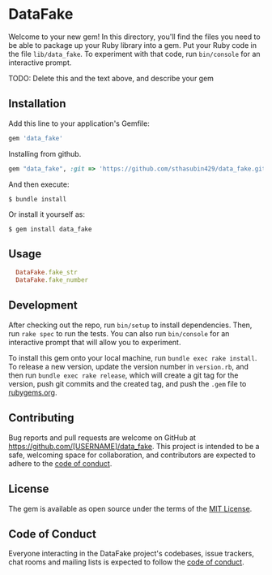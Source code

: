# DataFake

Welcome to your new gem! In this directory, you'll find the files you need to be able to package up your Ruby library into a gem. Put your Ruby code in the file `lib/data_fake`. To experiment with that code, run `bin/console` for an interactive prompt.

TODO: Delete this and the text above, and describe your gem

## Installation

Add this line to your application's Gemfile:

```ruby
gem 'data_fake'
```

Installing from github.

```ruby
gem "data_fake", :git => 'https://github.com/sthasubin429/data_fake.git'
```

And then execute:

    $ bundle install

Or install it yourself as:

    $ gem install data_fake

## Usage

```ruby
  DataFake.fake_str
  DataFake.fake_number
```

## Development

After checking out the repo, run `bin/setup` to install dependencies. Then, run `rake spec` to run the tests. You can also run `bin/console` for an interactive prompt that will allow you to experiment.

To install this gem onto your local machine, run `bundle exec rake install`. To release a new version, update the version number in `version.rb`, and then run `bundle exec rake release`, which will create a git tag for the version, push git commits and the created tag, and push the `.gem` file to [rubygems.org](https://rubygems.org).

## Contributing

Bug reports and pull requests are welcome on GitHub at https://github.com/[USERNAME]/data_fake. This project is intended to be a safe, welcoming space for collaboration, and contributors are expected to adhere to the [code of conduct](https://github.com/[USERNAME]/data_fake/blob/master/CODE_OF_CONDUCT.md).

## License

The gem is available as open source under the terms of the [MIT License](https://opensource.org/licenses/MIT).

## Code of Conduct

Everyone interacting in the DataFake project's codebases, issue trackers, chat rooms and mailing lists is expected to follow the [code of conduct](https://github.com/[USERNAME]/data_fake/blob/master/CODE_OF_CONDUCT.md).
